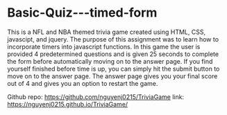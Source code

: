 # Basic-Quiz---timed-form
This is a NFL and NBA themed trivia game created using HTML, CSS, javascipt, and jquery. The purpose of this assignment was to learn how to incorporate timers into javascript functions. In this game the user is provided 4 predetermined questions and is given 25 seconds to complete the form before automatically moving on to the answer page. If you find yourself finished before time is up, you can simply hit the submit button to move on to the answer page. The answer page gives you your final score out of 4 and gives you an option to restart the game.

Github repo: https://github.com/nguyenj0215/TriviaGame
link: https://nguyenj0215.github.io/TriviaGame/

